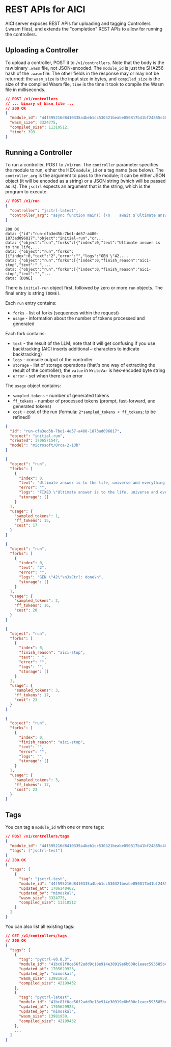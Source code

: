 # REST APIs for AICI

AICI server exposes REST APIs for uploading and tagging Controllers (.wasm files),
and extends the "completion" REST APIs to allow for running the controllers.

## Uploading a Controller

To upload a controller, POST it to `/v1/controllers`.
Note that the body is the raw binary `.wasm` file, not JSON-encoded.
The `module_id` is just the SHA256 hash of the `.wasm` file.
The other fields in the response may or may not be returned:
the `wasm_size` is the input size in bytes, and `compiled_size` is the size of the compiled
Wasm file, `time` is the time it took to compile the Wasm file in milliseconds.

```json
// POST /v1/controllers
// ... binary of Wasm file ...
// 200 OK
{
  "module_id": "44f595216d8410335a4beb1cc530321beabe050817b41bf24855c4072c2dde2d",
  "wasm_size": 3324775,
  "compiled_size": 11310512,
  "time": 393
}
```

## Running a Controller

To run a controller, POST to `/v1/run`.
The `controller` parameter specifies the module to run, either the HEX `module_id`
or a tag name (see below).
The `controller_arg` is the argument to pass to the module; it can be either JSON object (it will be encoded as a string)
or a JSON string (which will be passed as is).
The `jsctrl` expects an argument that is the string, which is the program to execute.

```json
// POST /v1/run
{
  "controller": "jsctrl-latest",
  "controller_arg": "async function main() {\n    await $`Ultimate answer is to the life, universe and everything is `\n    await gen({ regex: /\\d\\d/ })\n}\n\nstart(main)\n"
}
```

```
200 OK
data: {"id":"run-cfa3ed5b-7be1-4e57-a480-1873ad096817","object":"initial-run","cr...
data: {"object":"run","forks":[{"index":0,"text":"Ultimate answer is to the life,...
data: {"object":"run","forks":[{"index":0,"text":"2","error":"","logs":"GEN \"42....
data: {"object":"run","forks":[{"index":0,"finish_reason":"aici-stop","text":" ",...
data: {"object":"run","forks":[{"index":0,"finish_reason":"aici-stop","text":"","...
data: [DONE]
```

There is `initial-run` object first, followed by zero or more `run` objects.
The final entry is string `[DONE]`.

Each `run` entry contains:
- `forks` - list of forks (sequences within the request)
- `usage` - information about the number of tokens processed and generated

Each fork contains:
- `text` - the result of the LLM; note that it will get confusing if you use backtracking 
  (AICI inserts additional `↩` characters to indicate backtracking)
- `logs` - console output of the controller
- `storage` - list of storage operations (that's one way of extracting the result of the controller);
  the `value` in `WriteVar` is hex-encoded byte string
- `error` - set when there is an error

The `usage` object contains:
- `sampled_tokens` - number of generated tokens
- `ff_tokens` - number of processed tokens (prompt, fast-forward, and generated tokens)
- `cost` - cost of the run (formula: `2*sampled_tokens + ff_tokens`; to be refined!)


```json
{
  "id": "run-cfa3ed5b-7be1-4e57-a480-1873ad096817",
  "object": "initial-run",
  "created": 1706571547,
  "model": "microsoft/Orca-2-13b"
}
```

```json
{
  "object": "run",
  "forks": [
    {
      "index": 0,
      "text": "Ultimate answer is to the life, universe and everything is 4",
      "error": "",
      "logs": "FIXED \"Ultimate answer is to the life, universe and everything is \"\nGEN-OPT {regex: /\\d\\d/}\nregex constraint: \"\\\\d\\\\d\"\ndfa: 160 bytes\n",
      "storage": []
    }
  ],
  "usage": {
    "sampled_tokens": 1,
    "ff_tokens": 15,
    "cost": 17
  }
}
```

```json
{
  "object": "run",
  "forks": [
    {
      "index": 0,
      "text": "2",
      "error": "",
      "logs": "GEN \"42\"\nJsCtrl: done\n",
      "storage": []
    }
  ],
  "usage": {
    "sampled_tokens": 2,
    "ff_tokens": 16,
    "cost": 20
  }
}
```

```json
{
  "object": "run",
  "forks": [
    {
      "index": 0,
      "finish_reason": "aici-stop",
      "text": " ",
      "error": "",
      "logs": "",
      "storage": []
    }
  ],
  "usage": {
    "sampled_tokens": 3,
    "ff_tokens": 17,
    "cost": 23
  }
}
```

```json
{
  "object": "run",
  "forks": [
    {
      "index": 0,
      "finish_reason": "aici-stop",
      "text": "",
      "error": "",
      "logs": "",
      "storage": []
    }
  ],
  "usage": {
    "sampled_tokens": 3,
    "ff_tokens": 17,
    "cost": 23
  }
}
```

## Tags

You can tag a `module_id` with one or more tags:

```json
// POST /v1/controllers/tags
{
  "module_id": "44f595216d8410335a4beb1cc530321beabe050817b41bf24855c4072c2dde2d",
  "tags": ["jsctrl-test"]
}
// 200 OK
{
  "tags": [
    {
      "tag": "jsctrl-test",
      "module_id": "44f595216d8410335a4beb1cc530321beabe050817b41bf24855c4072c2dde2d",
      "updated_at": 1706140462,
      "updated_by": "mimoskal",
      "wasm_size": 3324775,
      "compiled_size": 11310512
    }
  ]
}
```

You can also list all existing tags:

```json
// GET /v1/controllers/tags
// 200 OK
{
  "tags": [
    {
      "tag": "pyctrl-v0.0.3",
      "module_id": "41bc81f0ce56f2add9c18e914e30919e6b608c1eaec593585bcebd61cc1ba744",
      "updated_at": 1705629923,
      "updated_by": "mimoskal",
      "wasm_size": 13981950,
      "compiled_size": 42199432
    },
    {
      "tag": "pyctrl-latest",
      "module_id": "41bc81f0ce56f2add9c18e914e30919e6b608c1eaec593585bcebd61cc1ba744",
      "updated_at": 1705629923,
      "updated_by": "mimoskal",
      "wasm_size": 13981950,
      "compiled_size": 42199432
    },
    ...
  ]
}
```
